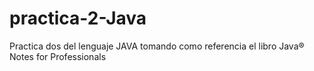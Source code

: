 # practica-2-Java
Practica dos del lenguaje JAVA tomando como referencia el libro Java® Notes for Professionals
